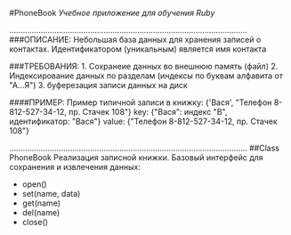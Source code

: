 #PhoneBook 
*Учебное приложение для обучения Ruby*

..........................................................................................................
###ОПИСАНИЕ:
Небольшая база данных для хранения записей о контактах. Идентификатором (уникальным) является имя контакта

###ТРЕБОВАНИЯ:
	1. Сохранеие данных во внешнюю память (файл)
	2. Индексирование данных по разделам (индексы по буквам алфавита от "А...Я")
	3. буферезация записи данных на диск
	
####ПРИМЕР:
	Пример типичной записи в книжку: {'Вася', "Телефон 8-812-527-34-12, пр. Стачек 108"}
		key: {"Вася": индекс "В", идентификатор: "Вася"}
		value: {"Телефон 8-812-527-34-12, пр. Стачек 108"}

..........................................................................................................
##Class PhoneBook
Реализация записной книжки. Базовый интерфейс для сохранения и извлечения данных:
* open()
* set(name, data)
* get(name)
* del(name)
* close()

